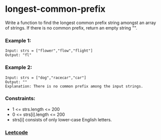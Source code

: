 # longest-common-prefix
Write a function to find the longest common prefix string amongst an array of strings. If there is no common prefix, return an empty string "".

### Example 1:
```
Input: strs = ["flower","flow","flight"]
Output: "fl"
```

### Example 2:
```
Input: strs = ["dog","racecar","car"]
Output: ""
Explanation: There is no common prefix among the input strings.
```

### Constraints:
* 1 <= strs.length <= 200
* 0 <= strs[i].length <= 200
* strs[i] consists of only lower-case English letters.

### [Leetcode](https://leetcode.com)
